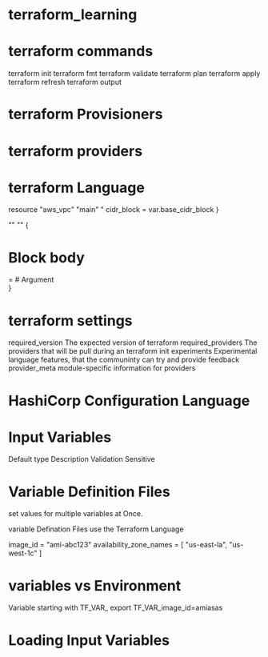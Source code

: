 # terraform_learning

# terraform commands

terraform init
terraform fmt
terraform validate
terraform plan
terraform apply
terraform refresh
terraform output

# terraform Provisioners




# terraform providers



# terraform Language

resource "aws_vpc" "main" "
  cidr_block = var.base_cidr_block
}

<BLOCK TYPE> "<BLOCK LABEL>" "<BLOCK LABEL>" {
# Block body
<IDENTIFIER> = <EXPRESSION> # Argument    
}

# terraform settings

required_version
 The expected version of terraform
required_providers
 The providers that will be pull during an terraform init
experiments
  Experimental language features, that the communinty can try and provide feedback
provider_meta
  module-specific information for providers

# HashiCorp Configuration Language


# Input Variables

Default 
type
Description
Validation
Sensitive  


# Variable Definition Files

 set values for multiple variables at Once.

 variable Defination Files use the Terraform Language

 image_id = "ami-abc123"
 availability_zone_names = [
     "us-east-la",
     "us-west-1c" 
 ]

# variables vs Environment
Variable starting with TF_VAR_<name>
export TF_VAR_image_id=amiasas

# Loading Input Variables

